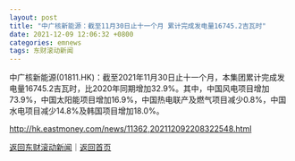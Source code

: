 ```yaml
---
layout: post
title: "中广核新能源：截至11月30日止十一个月 累计完成发电量16745.2吉瓦时"
date: 2021-12-09 12:06:32 +0800
categories: emnews
tags: 东财滚动新闻
---
```


中广核新能源(01811.HK)：截至2021年11月30日止十一个月，本集团累计完成发电量16745.2吉瓦时，比2020年同期增加32.9%。其中，中国风电项目增加73.9%，中国太阳能项目增加16.9%，中国热电联产及燃气项目减少0.8%，中国水电项目减少14.8%及韩国项目增加18.0%。

<http://hk.eastmoney.com/news/11362,202112092208322548.html>

[返回东财滚动新闻](//finews.withounder.com/emnews/)｜[返回首页](//finews.withounder.com/)